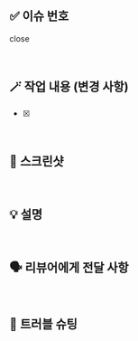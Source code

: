 ## ✅ 이슈 번호

close

<br>

## 🪄 작업 내용 (변경 사항)

- [x]

<br>

## 📸 스크린샷

<br>

## 💡 설명

<br>

## 🗣️ 리뷰어에게 전달 사항

<br>

## 📍 트러블 슈팅
